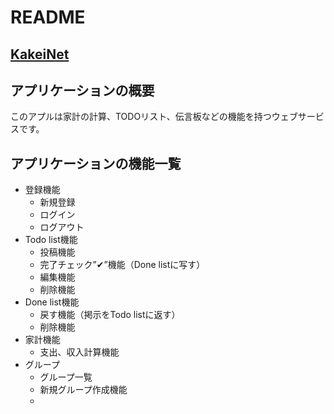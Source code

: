 # README

## [KakeiNet](https://kakei-net.herokuapp.com/)

## アプリケーションの概要

このアプルは家計の計算、TODOリスト、伝言板などの機能を持つウェブサービスです。

## アプリケーションの機能一覧
- 登録機能
  - 新規登録
  - ログイン
  - ログアウト
- Todo list機能
  - 投稿機能
  - 完了チェック”✔︎”機能（Done listに写す）
  - 編集機能
  - 削除機能
- Done list機能
  - 戻す機能（掲示をTodo listに返す）
  - 削除機能
- 家計機能
  - 支出、収入計算機能
- グループ
  - グループ一覧
  - 新規グループ作成機能
  - 
  

